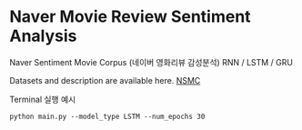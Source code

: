 # Naver Movie Review Sentiment Analysis
 Naver Sentiment Movie Corpus (네이버 영화리뷰 감성분석)  RNN / LSTM / GRU
 
 Datasets and description are available here. [NSMC](https://github.com/e9t/nsmc)
 

Terminal 실행 예시 
```
python main.py --model_type LSTM --num_epochs 30
```
